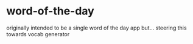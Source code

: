 # word-of-the-day
originally intended to be a single word of the day app
but... steering this towards vocab generator
